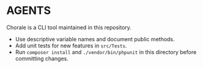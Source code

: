 # AGENTS

Chorale is a CLI tool maintained in this repository.

- Use descriptive variable names and document public methods.
- Add unit tests for new features in `src/Tests`.
- Run `composer install` and `./vendor/bin/phpunit` in this directory before committing changes.

